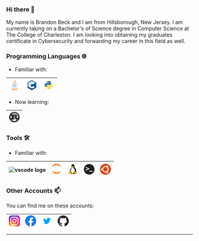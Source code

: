 
### Hi there 👋

My name is Brandon Beck and I am from Hillsborough, New Jersey. I am currently taking on a Bachelor's of Science degree in Computer Science at The College of Charleston. I am looking into obtaining my graduates certificate in Cybersecurity and forwarding my career in this field as well.

### Programming Languages 🌐

- Familiar with:

|  <img src="https://raw.githubusercontent.com/github/explore/5b3600551e122a3277c2c5368af2ad5725ffa9a1/topics/java/java.png" alt="java logo" width="32">  |  <img src="https://raw.githubusercontent.com/github/explore/f3e22f0dca2be955676bc70d6214b95b13354ee8/topics/c/c.png" alt="c logo" width="32">  |  <img src="https://raw.githubusercontent.com/github/explore/80688e429a7d4ef2fca1e82350fe8e3517d3494d/topics/python/python.png" alt="python logo" width="32">  |
|---|---|---|

- Now learning:

| <img src="https://raw.githubusercontent.com/github/explore/80688e429a7d4ef2fca1e82350fe8e3517d3494d/topics/rust/rust.png" alt="rust logo" width="30"> |
|---|

### Tools 🛠️

- Familiar with:

| <img src="https://raw.githubusercontent.com/Delta456/Delta456/master/img/vscode.png" alt="vscode logo" width="30"> | <img src="https://raw.githubusercontent.com/Delta456/Delta456/master/img/jupyter_notebook.png" alt="jupyter notebook logo" width="30"> | <img src="https://raw.githubusercontent.com/github/explore/80688e429a7d4ef2fca1e82350fe8e3517d3494d/topics/linux/linux.png" alt="linux logo" width="30"> | <img src="https://raw.githubusercontent.com/github/explore/d92924b1d925bb134e308bd29c9de6c302ed3beb/topics/terminal/terminal.png" alt="terminal logo" width="30"> | <img src="https://raw.githubusercontent.com/github/explore/80688e429a7d4ef2fca1e82350fe8e3517d3494d/topics/ubuntu/ubuntu.png" alt="ubuntu logo" width="30"> |
|---|---|---|---|---|

### Other Accounts 📫

You can find me on these accounts:

| [<img src="https://raw.githubusercontent.com/github/explore/06c46459e7947c8a25f72798af696d66e202ac39/topics/instagram/instagram.png" alt="instagram logo" width="30">](https://www.instagram.com/brandonbeck11/) | [<img src="https://raw.githubusercontent.com/github/explore/9adcff6afda303fb7fcead92954bad819fa7a4bd/topics/facebook/facebook.png" alt="facebook logo" width="30">](https://www.facebook.com/people/Brandon-Beck/100006908775486/)  |  [<img src="https://raw.githubusercontent.com/github/explore/80688e429a7d4ef2fca1e82350fe8e3517d3494d/topics/twitter/twitter.png" alt="twitter logo" width="30">](https://twitter.com/BrandonBeck2020) | [<img src="https://raw.githubusercontent.com/github/explore/89bdd9644f44d1b12180fd512b95574fe4c54617/topics/github-api/github-api.png" alt="github logo" width="30">](https://github.com/brandonbeck11) |
|---|---|---|---|

---

